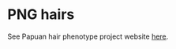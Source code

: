 # PNG hairs

See Papuan hair phenotype project website [here](https://tinalasisi.github.io/PNG_hairs/index.html).

[workflowr]: https://github.com/jdblischak/workflowr
